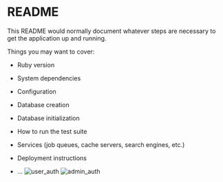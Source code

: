 # README

This README would normally document whatever steps are necessary to get the
application up and running.

Things you may want to cover:

* Ruby version

* System dependencies

* Configuration

* Database creation

* Database initialization

* How to run the test suite

* Services (job queues, cache servers, search engines, etc.)

* Deployment instructions

* ...
![](https://image-strage.s3-ap-northeast-1.amazonaws.com/user_auth.png "user_auth")
![](https://image-strage.s3-ap-northeast-1.amazonaws.com/admin_auth.png "admin_auth")
